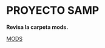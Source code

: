 # PROYECTO SAMP

**Revisa la carpeta mods.**

[MODS]([https://www.ejemplo.com](https://github.com/Synsure/Mods/tree/main/mods))


